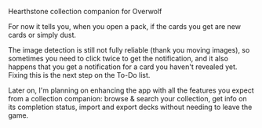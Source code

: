 Hearthstone collection companion for Overwolf

For now it tells you, when you open a pack, if the cards you get are new cards or simply dust.

The image detection is still not fully reliable (thank you moving images), so sometimes you need to click twice to get the notification, and it also happens that you get a notification for a card you haven't revealed yet.
Fixing this is the next step on the To-Do list.

Later on, I'm planning on enhancing the app with all the features you expect from a collection companion: browse & search your collection, get info on its completion status, import and export decks without needing to leave the game.
